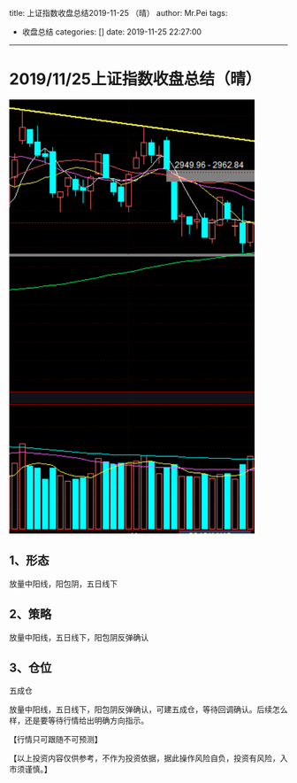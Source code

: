 title: 上证指数收盘总结2019-11-25 （晴）
author: Mr.Pei
tags:

  - 收盘总结
categories: []
date: 2019-11-25  22:27:00
---
# 2019/11/25上证指数收盘总结（晴）

![](https://github.com/Soros1990/markDownImages/blob/master/20191125221752.png?raw=true)

## 1、形态

放量中阳线，阳包阴，五日线下

## 2、策略

放量中阳线，五日线下，阳包阴反弹确认

## 3、仓位
五成仓

放量中阳线，五日线下，阳包阴反弹确认，可建五成仓，等待回调确认。后续怎么样，还是要等待行情给出明确方向指示。

【行情只可跟随不可预测】

【以上投资内容仅供参考，不作为投资依据，据此操作风险自负，投资有风险，入市须谨慎。】